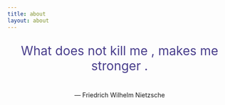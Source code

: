 ```yaml
---
title: about
layout: about
---
```


<p align="center" style="font-size: 28px; color: darkslateblue;">What does not kill me , makes me stronger .</p>

<p align="center" style="margin-top:40px"> — Friedrich Wilhelm Nietzsche</p>
